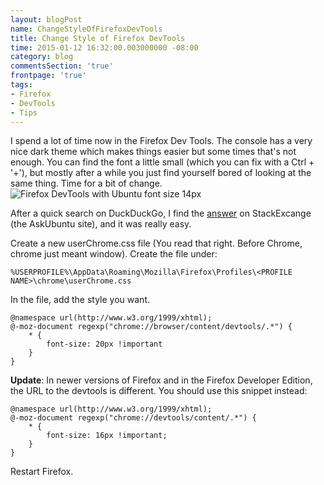 ```yaml
---
layout: blogPost
name: ChangeStyleOfFirefoxDevTools
title: Change Style of Firefox DevTools
time: 2015-01-12 16:32:00.003000000 -08:00
category: blog
commentsSection: 'true'
frontpage: 'true'
tags: 
- Firefox
- DevTools
- Tips
---
```


I spend a lot of time now in the Firefox Dev Tools. The console has a very nice dark theme which makes things easier but some times that's not enough. You can find the font a little small (which you can fix with a Ctrl + '+'), but mostly after a while you just find yourself bored of looking at the same thing. Time for a bit of change.  
<img class="imageInCenter" title="Firefox DevTools with Ubuntu font size 14px" src="{{ site.imgFolder_blog }}{{ page.name }}/FirefoxDevTools.png">

After a quick search on DuckDuckGo, I find the [answer](http://askubuntu.com/questions/426326/how-to-change-firefox-debugger-font-size) on StackExcange (the AskUbuntu site), and it was really easy.  

Create a new userChrome.css file (You read that right. Before Chrome, chrome just meant window). Create the file under: 

```
%USERPROFILE%\AppData\Roaming\Mozilla\Firefox\Profiles\<PROFILE NAME>\chrome\userChrome.css
```

In the file, add the style you want.

```
@namespace url(http://www.w3.org/1999/xhtml);
@-moz-document regexp("chrome://browser/content/devtools/.*") {
    * { 
        font-size: 20px !important 
    }
}
```

**Update**: In newer versions of Firefox and in the Firefox Developer Edition, the URL to the devtools is different. You should use this snippet instead:  
```
@namespace url(http://www.w3.org/1999/xhtml);
@-moz-document regexp("chrome://devtools/content/.*") {
	* {
		font-size: 16px !important;
	}
}
```

Restart Firefox.
